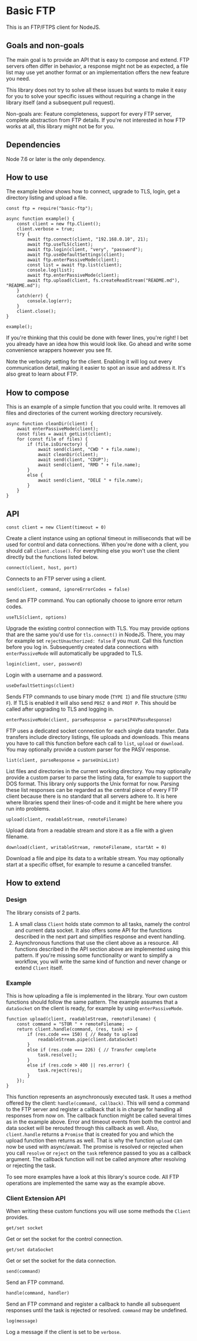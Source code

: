 # Basic FTP

This is an FTP/FTPS client for NodeJS.

## Goals and non-goals

The main goal is to provide an API that is easy to compose and extend. FTP servers often differ in behavior, a response might not be as expected, a file list may use yet another format or an implementation offers the new feature you need.

This library does not try to solve all these issues but wants to make it easy for you to solve your specific issues without requiring a change in the library itself (and a subsequent pull request).

Non-goals are: Feature completeness, support for every FTP server, complete abstraction from FTP details. If you're not interested in how FTP works at all, this library might not be for you.

## Dependencies

Node 7.6 or later is the only dependency.

## How to use

The example below shows how to connect, upgrade to TLS, login, get a directory listing and upload a file.

```
const ftp = require("basic-ftp");

async function example() {
    const client = new ftp.Client();
    client.verbose = true;
    try {
        await ftp.connect(client, "192.168.0.10", 21);
        await ftp.useTLS(client);
        await ftp.login(client, "very", "password");
        await ftp.useDefaultSettings(client);
        await ftp.enterPassiveMode(client);
        const list = await ftp.list(client);
        console.log(list);
        await ftp.enterPassiveMode(client);
        await ftp.upload(client, fs.createReadStream("README.md"), "README.md");
    }
    catch(err) {
        console.log(err);
    }
    client.close();
}

example();
```

If you're thinking that this could be done with fewer lines, you're right! I bet you already have an idea how this would look like. Go ahead and write some convenience wrappers however you see fit.

Note the verbosity setting for the client. Enabling it will log out every communication detail, making it easier to spot an issue and address it. It's also great to learn about FTP.

## How to compose

This is an example of a simple function that you could write. It removes all files and directories of the current working directory recursively.

```
async function cleanDir(client) {
    await enterPassiveMode(client);
    const files = await getList(client);
    for (const file of files) {
        if (file.isDirectory) {
            await send(client, "CWD " + file.name);
            await cleanDir(client);
            await send(client, "CDUP");
            await send(client, "RMD " + file.name);
        }
        else {
            await send(client, "DELE " + file.name);
        }
    }
}
```

## API

`const client = new Client(timeout = 0)`

Create a client instance using an optional timeout in milliseconds that will be used for control and data connections. When you're done with a client, you should call `client.close()`. For everything else you won't use the client directly but the functions listed below.

`connect(client, host, port)`

Connects to an FTP server using a client.

`send(client, command, ignoreErrorCodes = false)`

Send an FTP command. You can optionally choose to ignore error return codes.

`useTLS(client, options)`

Upgrade the existing control connection with TLS. You may provide options that are the same you'd use for `tls.connect()` in NodeJS. There, you may for example set `rejectUnauthorized: false` if you must. Call this function before you log in. Subsequently created data connections with `enterPassiveMode` will automatically be upgraded to TLS.

`login(client, user, password)`

Login with a username and a password.

`useDefaultSettings(client)`

Sends FTP commands to use binary mode (`TYPE I`) and file structure (`STRU F`). If TLS is enabled it will also send `PBSZ 0` and `PROT P`. This should be called after upgrading to TLS and logging in.

`enterPassiveMode(client, parseResponse = parseIP4VPasvResponse)`

FTP uses a dedicated socket connection for each single data transfer. Data transfers include directory listings, file uploads and downloads. This means you have to call this function before each call to `list`, `upload` or `download`. You may optionally provide a custom parser for the PASV response.

`list(client, parseResponse = parseUnixList)`

List files and directories in the current working directory. You may optionally provide a custom parser to parse the listing data, for example to support the DOS format. This library only supports the Unix format for now. Parsing these list responses can be regarded as the central piece of every FTP client because there is no standard that all servers adhere to. It is here where libraries spend their lines-of-code and it might be here where you run into problems.

`upload(client, readableStream, remoteFilename)`

Upload data from a readable stream and store it as a file with a given filename.

`download(client, writableStream, remoteFilename, startAt = 0)`

Download a file and pipe its data to a writable stream. You may optionally start at a specific offset, for example to resume a cancelled transfer.

## How to extend

### Design

The library consists of 2 parts.

1. A small class `Client` holds state common to all tasks, namely the control and current data socket. It also offers some API for the functions described in the next part and simplifies response and event handling.
2. Asynchronous functions that use the client above as a resource. All functions described in the API section above are implemented using this pattern. If you're missing some functionality or want to simplify a workflow, you will write the same kind of function and never change or extend `Client` itself.

### Example

This is how uploading a file is implemented in the library. Your own custom functions should follow the same pattern. The example assumes that a `dataSocket` on the client is ready, for example by using `enterPassiveMode`.

```
function upload(client, readableStream, remoteFilename) {
    const command = "STOR " + remoteFilename;
    return client.handle(command, (res, task) => {
        if (res.code === 150) { // Ready to upload
            readableStream.pipe(client.dataSocket)
        }
        else if (res.code === 226) { // Transfer complete
            task.resolve();
        }
        else if (res.code > 400 || res.error) {
            task.reject(res);
        }
    });
}
```

This function represents an asynchronously executed task. It uses a method offered by the client: `handle(command, callback)`. This will send a command to the FTP server and register a callback that is in charge for handling all responses from now on. The callback function might be called several times as in the example above. Error and timeout events from both the control and data socket will be rerouted through this callback as well. Also, `client.handle` returns a `Promise` that is created for you and which the upload function then returns as well. That is why the function `upload` can now be used with async/await. The promise is resolved or rejected when you call `resolve` or `reject` on the `task` reference passed to you as a callback argument. The callback function will not be called anymore after resolving or rejecting the task.

To see more examples have a look at this library's source code. All FTP operations are implemented the same way as the example above.

### Client Extension API

When writing these custom functions you will use some methods the `Client` provides.

`get/set socket`

Get or set the socket for the control connection.

`get/set dataSocket`

Get or set the socket for the data connection.

`send(command)`

Send an FTP command.

`handle(command, handler)`

Send an FTP command and register a callback to handle all subsequent responses until the task is rejected or resolved. `command` may be undefined.

`log(message)`

Log a message if the client is set to be `verbose`.

